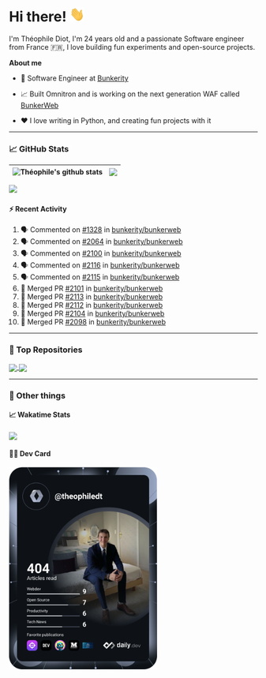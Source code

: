 # Hi there! <img src="./wave.gif" width="30px" height="30px" />

I'm Théophile Diot, I'm 24 years old and a passionate Software engineer from France 🇫🇷, I love building fun experiments and open-source projects.

**About me**

- 💼 Software Engineer at [Bunkerity](https://www.bunkerity.com/)

- 📈 Built Omnitron and is working on the next generation WAF called [BunkerWeb](https://www.bunkerweb.io)

- ❤️ I love writing in Python, and creating fun projects with it

---

### 📈 GitHub Stats

| <img align="center" src="https://github-readme-stats.vercel.app/api?username=TheophileDiot&show_icons=true&include_all_commits=true&theme=algolia&hide_border=true&rank_icon=github" alt="Théophile's github stats" /> | <img align="center" src="https://github-readme-stats.vercel.app/api/top-langs/?username=TheophileDiot&layout=compact&theme=algolia&hide_border=true" /> |
| ---------------------------------------------------------------------------------------------------------------------------------------------------------------------------------------------------------------------- | ------------------------------------------------------------------------------------------------------------------------------------------------------- |

![](https://github-readme-activity-graph.vercel.app/graph?username=TheophileDiot&theme=tokyo-night)

#### :zap: Recent Activity

<!--START_SECTION:activity-->
1. 🗣 Commented on [#1328](https://github.com/bunkerity/bunkerweb/issues/1328#issuecomment-2748204544) in [bunkerity/bunkerweb](https://github.com/bunkerity/bunkerweb)
2. 🗣 Commented on [#2064](https://github.com/bunkerity/bunkerweb/issues/2064#issuecomment-2748196196) in [bunkerity/bunkerweb](https://github.com/bunkerity/bunkerweb)
3. 🗣 Commented on [#2100](https://github.com/bunkerity/bunkerweb/issues/2100#issuecomment-2748193818) in [bunkerity/bunkerweb](https://github.com/bunkerity/bunkerweb)
4. 🗣 Commented on [#2116](https://github.com/bunkerity/bunkerweb/issues/2116#issuecomment-2748174960) in [bunkerity/bunkerweb](https://github.com/bunkerity/bunkerweb)
5. 🗣 Commented on [#2115](https://github.com/bunkerity/bunkerweb/issues/2115#issuecomment-2748138824) in [bunkerity/bunkerweb](https://github.com/bunkerity/bunkerweb)
6. 🎉 Merged PR [#2101](https://github.com/bunkerity/bunkerweb/pull/2101) in [bunkerity/bunkerweb](https://github.com/bunkerity/bunkerweb)
7. 🎉 Merged PR [#2113](https://github.com/bunkerity/bunkerweb/pull/2113) in [bunkerity/bunkerweb](https://github.com/bunkerity/bunkerweb)
8. 🎉 Merged PR [#2112](https://github.com/bunkerity/bunkerweb/pull/2112) in [bunkerity/bunkerweb](https://github.com/bunkerity/bunkerweb)
9. 🎉 Merged PR [#2104](https://github.com/bunkerity/bunkerweb/pull/2104) in [bunkerity/bunkerweb](https://github.com/bunkerity/bunkerweb)
10. 🎉 Merged PR [#2098](https://github.com/bunkerity/bunkerweb/pull/2098) in [bunkerity/bunkerweb](https://github.com/bunkerity/bunkerweb)
<!--END_SECTION:activity-->

---

### 🔧 Top Repositories

<a href="https://github.com/bunkerity/bunkerweb">
  <img align="center" src="https://github-readme-stats.vercel.app/api/pin/?username=Bunkerity&repo=bunkerweb&theme=algolia" />
</a>
<a href="https://github.com/TheophileDiot/Omnitron">
  <img align="center" src="https://github-readme-stats.vercel.app/api/pin/?username=TheophileDiot&repo=Omnitron&theme=algolia" />
</a>

---

### 🎉 Other things

#### 📈 Wakatime Stats

<a href="https://wakatime.com/@theophile_bunkerity">
  <img align="center" src="https://github-readme-stats.vercel.app/api/wakatime?username=3aa5ce41-c253-43d9-8441-a721e446a45f&layout=compact&theme=algolia" />
</a>

#### 👨‍💻 Dev Card

<a href="https://app.daily.dev/TheophileDt">
  <img src="./devcard.svg" width="300" alt="Théophile Diot's Dev Card"/>
</a>
